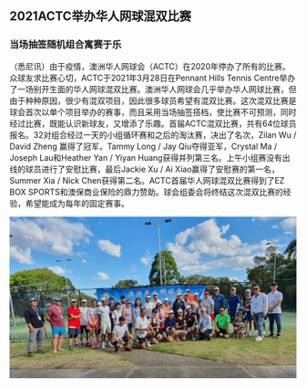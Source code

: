 <h2>2021ACTC举办华人网球混双比赛</h2>
<h3>当场抽签随机组合寓赛于乐</h3>

<p>（悉尼讯）由于疫情，澳洲华人网球会（ACTC）在2020年停办了所有的比赛。众球友求比赛心切，ACTC于2021年3月28日在Pennant Hills Tennis Centre举办了一场别开生面的华人网球混双比赛。澳洲华人网球会几乎举办华人网球比赛，但由于种种原因，很少有混双项目，因此很多球员希望有混双比赛。这次混双比赛是球会首次以单个项目举办的赛事，而且采用当场抽签搭档，使比赛不可预测，同时经过比赛，既能认识新球友，又增添了乐趣。首届ACTC混双比赛，共有64位球员报名。32对组合经过一天的小组循环赛和之后的淘汰赛，决出了名次，Zilan Wu / David Zheng 赢得了冠军，Tammy Long / Jay Qiu夺得亚军，Crystal Ma / Joseph Lau和Heather Yan / Yiyan Huang获得并列第三名。上午小组赛没有出线的球员进行了安慰比赛，最后Jackie Xu / Ai Xiao赢得了安慰赛的第一名，Summer Xia / Nick Chen获得第二名。ACTC首届华人网球混双比赛得到了EZ BOX SPORTS和澳保商业保险的鼎力赞助。球会组委会将终结这次混双比赛的经验，希望能成为每年的固定赛事。</p>

<p><img src="2021_mix_double.jpg" /></p>
